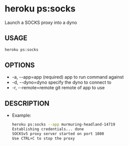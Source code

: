 # heroku ps:socks
Launch a SOCKS proxy into a dyno

## USAGE
```bash
heroku ps:socks
```

## OPTIONS
*  -a, --app=app        (required) app to run command against
*  -d, --dyno=dyno      specify the dyno to connect to
*  -r, --remote=remote  git remote of app to use

## DESCRIPTION
* Example:
  ```bash
  heroku ps:socks --app murmuring-headland-14719
  Establishing credentials... done
  SOCKSv5 proxy server started on port 1080
  Use CTRL+C to stop the proxy
  ```

